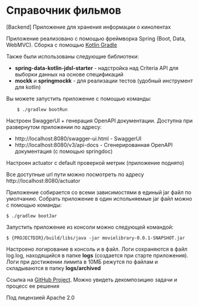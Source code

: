 # Справочник фильмов
[Backend] Приложение для хранения информации о кинолентах

Приложение реализовано с помощью фреймворка Spring (Boot, Data, WebMVC). 
Сборка с помощью [Kotlin Gradle](https://github.com/gradle/kotlin-dsl)

Также были использованы следующие библиотеки:
+ **spring-data-kotlin-jdsl-starter** - надстройка над Criteria API для выборки данных на основе спецификаций
+ **mockk** и **springmockk** - для реализации тестов (удобный инструмент для kotlin)

Вы можете запустить приложение с помощью команды:

		$ ./gradlew bootRun

Настроен SwaggerUI + генерация OpenAPI документации. Доступна при развернутом приложении по адресу:
* http://localhost:8080/swagger-ui.html - SwaggerUI
* http://localhost:8080/v3/api-docs - Сгенерированная OpenAPI документация (с помощью springdoc)

Настроен actuator с default проверкой метрик (приложение поднято)

Все доступные url пути можно посмотреть по адресу http://localhost:8080/actuator

Приложение собирается со всеми зависимостями в единый jar файл по умолчанию. Собрать приложение в один испольняемые jar файл можно с помощью команды:

    $ ./gradlew bootJar

Запустить приложение из консоли можно следующей командой:

    $ {PROJECTDIR}/build/libs/java -jar movielibrary-0.0.1-SNAPSHOT.jar

Настроено логирование в консоль и в файл. Логи сохраняются в файл log.log, находящийся в папке **logs** (создается при старте приложения). 
Логи при достижении лимита в 10МБ режутся по файлам и складываются в папку **logs/archived**

Ссылка на [GitHub Project](https://github.com/users/KydesnikEvgesha/projects/2). Можно увидеть декомпозицию задачи и процесс ее решения  

Под лицензией Apache 2.0
